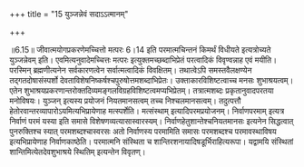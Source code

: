 +++
title = "15 युञ्जन्नेवं सदाऽऽत्मानम्"

+++
  
  
॥6.15॥ जीवात्मयोगप्रकरणेमच्चित्तो मत्परः 6।14 इति परमात्मचिन्तनं
किमर्थं विधीयते इत्यत्रोच्यते युञ्जन्नेवम् इति। एवमित्यनुवादेमच्चित्तः
मत्परः इत्युक्तमच्छब्दाभिप्रेतं परत्वादिकं विवृण्वन्नाह एवं
मयीति। परस्मिन् ब्रह्मणीत्यनेन सर्वकारणत्वेन सर्वात्मत्वादिकं विवक्षितम्।
तथात्वेऽपि समस्तवैलक्षण्येन तद्गतदोषासंस्पर्शो
देवताविशेषनिष्कर्षश्चपुरुषोत्तमशब्दाभिप्रेतः। उक्ताकारविशिष्टत्वाच्च
मनसः शुभाश्रयत्वम्। एतेन
शुभाश्रयप्रकरणान्तरोक्तदिव्यमङ्गलविग्रहविशिष्टत्वमप्यभिप्रेतम्।
तत्रात्मशब्दः प्रकृतानुवादपरतया मनोविषयः। युञ्जन् इत्यस्य प्रयोजनं
नियतमानसत्वम् तच्च निश्चलमानसत्वम्। तदुत्पत्तौ
हेतोरवान्तरव्यापारोऽयमित्यभिप्रायेणाह मत्स्पर्शेति। मत्संस्थाम्
इत्यादिपरमप्रयोजनम्। निर्वाणपरमाम् इत्यत्र निर्वाणं परमं यस्या इति समासे
विशेषणव्यत्यासास्वारस्यम्। निर्वाणहेतुशान्तेश्चनियतमानसः इत्यनेन
सिद्धत्वात् पुनरुक्तिश्च स्यात् परमशब्दश्चास्वरसः अतो निर्वाणस्य
परमामिति समासः परमशब्दश्च परमावस्थाविषय इत्यभिप्रायेणाह निर्वाणकाष्ठेति।
परमात्मनि संस्थिता च शान्तिरशनायादिषडूर्भिराहित्यरूपा। यद्वामयि
संस्थितां शान्तिमित्येतदेवशुभाश्रये स्थितिम् इत्यन्तेन विवृतण्।  
  
